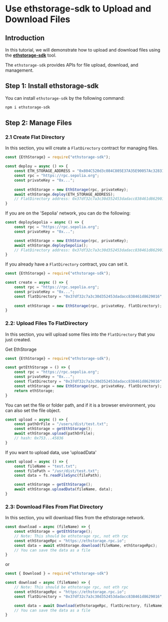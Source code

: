 
# Use ethstorage-sdk to Upload and Download Files

## Introduction

In this tutorial, we will demonstrate how to upload and download files using the [**ethstorage-sdk**](https://github.com/ethstorage/ethstorage-sdk) tool.

The `ethstorage-sdk` provides APIs for file upload, download, and management.

## Step 1: Install ethstorage-sdk

You can install `ethstorage-sdk` by the following command:

```sh
npm i ethstorage-sdk
```

## Step 2: Manage Files

### 2.1 Create Flat Directory

In this section, you will create a `FlatDirectory` contract for managing files.

```js
const {EthStorage} = require("ethstorage-sdk");

const deploy = async () => {
    const ETH_STORAGE_ADDRESS = "0x804C520d3c084C805E37A35E90057Ac32831F96f";
    const rpc = "https://rpc.sepolia.org";
    const privateKey = "0x...";
 
    const ethStorage = new EthStorage(rpc, privateKey);
    await ethStorage.deploy(ETH_STORAGE_ADDRESS);
    // FlatDirectory address: 0x37df32c7a3c30d352453dadacc838461d8629016
}
```

If you are on the 'Sepolia' network, you can do the following:
```js
const deploySepolia = async () => {
    const rpc = "https://rpc.sepolia.org";
    const privateKey = "0x...";

    const ethStorage = new EthStorage(rpc, privateKey);
    await ethStorage.deploySepolia();
    // FlatDirectory address: 0x37df32c7a3c30d352453dadacc838461d8629016
}
```

If you already have a `FlatDirectory` contract, you can set it.
```js
const {EthStorage} = require("ethstorage-sdk");

const create = async () => {
    const rpc = "https://rpc.sepolia.org";
    const privateKey = "0x...";
    const flatDirectory = "0x37df32c7a3c30d352453dadacc838461d8629016";
 
    const ethStorage = new EthStorage(rpc, privateKey, flatDirectory);
}
```


### 2.2: Upload Files To FlatDirectory

In this section, you will upload some files into the `FlatDirectory` that you just created.

Get EthStorage
```js
const {EthStorage} = require("ethstorage-sdk");

const getEthStorage = () => {
    const rpc = "https://rpc.sepolia.org";
    const privateKey = "0x...";
    const flatDirectory = "0x37df32c7a3c30d352453dadacc838461d8629016";
    const ethStorage = new EthStorage(rpc, privateKey, flatDirectory);
    return ethStorage;
}
```

You can set the file or folder path, and if it is a browser environment, you can also set the file object.
```js
const upload = async () => {
    const pathOrFile = "/users/dist/test.txt";
    const ethStorage = getEthStorage();
    await ethStorage.upload(pathOrFile);
    // hash: 0x753...45836
}
```

If you want to upload data, use 'uploadData'
```js
const upload = async () => {
    const fileName = "test.txt";
    const filePath = "/usr/dist/test.txt";
    const data = fs.readFileSync(filePath);

    const ethStorage = getEthStorage();
    await ethStorage.uploadData(fileName, data);
}
```

### 2.3: Download Files From Flat Directory

In this section, you will download files from the ethstorage network.

```js
const download = async (fileName) => {
    const ethStorage = getEthStorage();
    // Note: This should be ethstorage rpc, not eth rpc
    const ethStorageRpc = "https://ethstorage.rpc.io";
    const data = await ethStorage.download(fileName, ethStorageRpc);
    // You can save the data as a file
}
```

or
```js
const { Download } = require("ethstorage-sdk")

const download = async (fileName) => {
    // Note: This should be ethstorage rpc, not eth rpc
    const ethStorageRpc = "https://ethstorage.rpc.io";
    const flatDirectory = "0x37df32c7a3c30d352453dadacc838461d8629016";

    const data = await Download(ethstorageRpc, flatDirectory, fileName);
    // You can save the data as a file
}
```
